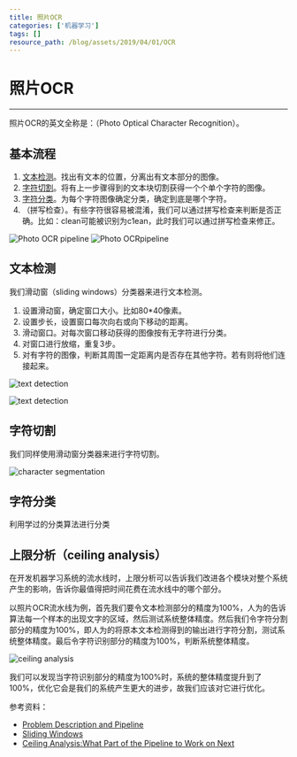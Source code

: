 ```yaml
---
title: 照片OCR
categories: ['机器学习']
tags: []
resource_path: /blog/assets/2019/04/01/OCR
---
```


<script type="text/javascript" async src="https://cdn.mathjax.org/mathjax/latest/MathJax.js?config=TeX-MML-AM_CHTML"> </script>

照片OCR
===

---

照片OCR的英文全称是：（Photo Optical Character Recognition）。

基本流程
---

1. [文本检测](#1)。找出有文本的位置，分离出有文本部分的图像。
2. [字符切割](#2)。将有上一步骤得到的文本块切割获得一个个单个字符的图像。
3. [字符分类](#3)。为每个字符图像确定分类，确定到底是哪个字符。
4. （拼写检查）。有些字符很容易被混淆，我们可以通过拼写检查来判断是否正确。比如：clean可能被识别为c1ean，此时我们可以通过拼写检查来修正。

![Photo OCR pipeline]({{page.resource_path}}/pipeline.png)
![Photo OCRpipeline]({{page.resource_path}}/pipeline2.png)

<span id="1"></span>

文本检测
---

我们滑动窗（sliding windows）分类器来进行文本检测。

1. 设置滑动窗，确定窗口大小。比如80*40像素。
2. 设置步长，设置窗口每次向右或向下移动的距离。
3. 滑动窗口。对每次窗口移动获得的图像按有无字符进行分类。
4. 对窗口进行放缩，重复3步。
5. 对有字符的图像，判断其周围一定距离内是否存在其他字符。若有则将他们连接起来。

![text detection]({{page.resource_path}}/text_detection.png)

![text detection]({{page.resource_path}}/text_detection2.png)

<span id="2"></span>

字符切割
---

我们同样使用滑动窗分类器来进行字符切割。

![character segmentation]({{page.resource_path}}/character_segmentation.png)

<span id="3"></span>

字符分类
---

利用学过的分类算法进行分类

上限分析（ceiling analysis）
---

在开发机器学习系统的流水线时，上限分析可以告诉我们改进各个模块对整个系统产生的影响，告诉你最值得把时间花费在流水线中的哪个部分。

以照片OCR流水线为例，首先我们要令文本检测部分的精度为100%，人为的告诉算法每一个样本的出现文字的区域，然后测试系统整体精度。然后我们令字符分割部分的精度为100%，即人为的将原本文本检测得到的输出进行字符分割，测试系统整体精度。最后令字符识别部分的精度为100%，判断系统整体精度。

![ceiling analysis]({{page.resource_path}}/ceiling_analysis.png)

我们可以发现当字符识别部分的精度为100%时，系统的整体精度提升到了100%，优化它会是我们的系统产生更大的进步，故我们应该对它进行优化。

参考资料：

* [Problem Description and Pipeline](https://www.coursera.org/learn/machine-learning/lecture/iDBMm/problem-description-and-pipeline)
* [Sliding Windows](https://www.coursera.org/learn/machine-learning/lecture/bQhq3/sliding-windows)
* [Ceiling Analysis:What Part of the Pipeline to Work on Next]()